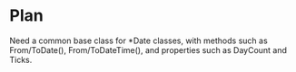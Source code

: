 # Plan

Need a common base class for *Date classes, with methods such as From/ToDate(),
From/ToDateTime(), and properties such as DayCount and Ticks.
